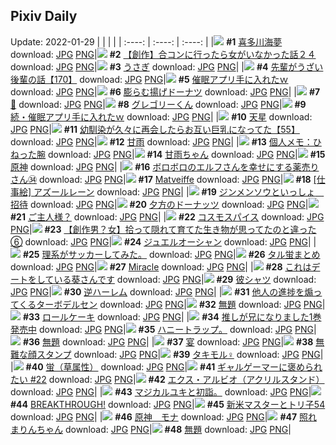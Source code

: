 ## Pixiv Daily
Update: 2022-01-29
|      |      |      |
| :----: | :----: | :----: |
|![](https://pixiv.microyu.workers.dev/c/240x480/img-master/img/2022/01/27/00/00/11/95796626_p0_master1200.jpg) **#1** [喜多川海夢](https://www.pixiv.net/artworks/95796626) download: [JPG](https://pixiv.microyu.workers.dev/img-original/img/2022/01/27/00/00/11/95796626_p0.jpg) [PNG](https://pixiv.microyu.workers.dev/img-original/img/2022/01/27/00/00/11/95796626_p0.png)|![](https://pixiv.microyu.workers.dev/c/240x480/img-master/img/2022/01/28/00/01/05/95817671_p0_master1200.jpg) **#2** [【創作】合コンに行ったら女がいなかった話２４](https://www.pixiv.net/artworks/95817671) download: [JPG](https://pixiv.microyu.workers.dev/img-original/img/2022/01/28/00/01/05/95817671_p0.jpg) [PNG](https://pixiv.microyu.workers.dev/img-original/img/2022/01/28/00/01/05/95817671_p0.png)|![](https://pixiv.microyu.workers.dev/c/240x480/img-master/img/2022/01/27/00/00/09/95796612_p0_master1200.jpg) **#3** [うさぎ](https://www.pixiv.net/artworks/95796612) download: [JPG](https://pixiv.microyu.workers.dev/img-original/img/2022/01/27/00/00/09/95796612_p0.jpg) [PNG](https://pixiv.microyu.workers.dev/img-original/img/2022/01/27/00/00/09/95796612_p0.png)|
|![](https://pixiv.microyu.workers.dev/c/240x480/img-master/img/2022/01/28/20/16/20/95833103_p0_master1200.jpg) **#4** [先輩がうざい後輩の話【170】](https://www.pixiv.net/artworks/95833103) download: [JPG](https://pixiv.microyu.workers.dev/img-original/img/2022/01/28/20/16/20/95833103_p0.jpg) [PNG](https://pixiv.microyu.workers.dev/img-original/img/2022/01/28/20/16/20/95833103_p0.png)|![](https://pixiv.microyu.workers.dev/c/240x480/img-master/img/2022/01/27/05/12/43/95796621_p0_master1200.jpg) **#5** [催眠アプリ手に入れたｗ](https://www.pixiv.net/artworks/95796621) download: [JPG](https://pixiv.microyu.workers.dev/img-original/img/2022/01/27/05/12/43/95796621_p0.jpg) [PNG](https://pixiv.microyu.workers.dev/img-original/img/2022/01/27/05/12/43/95796621_p0.png)|![](https://pixiv.microyu.workers.dev/c/240x480/img-master/img/2022/01/27/07/30/00/95802209_p0_master1200.jpg) **#6** [膨らむ揚げドーナツ](https://www.pixiv.net/artworks/95802209) download: [JPG](https://pixiv.microyu.workers.dev/img-original/img/2022/01/27/07/30/00/95802209_p0.jpg) [PNG](https://pixiv.microyu.workers.dev/img-original/img/2022/01/27/07/30/00/95802209_p0.png)|
|![](https://pixiv.microyu.workers.dev/c/240x480/img-master/img/2022/01/27/00/00/05/95796582_p0_master1200.jpg) **#7** [🎪](https://www.pixiv.net/artworks/95796582) download: [JPG](https://pixiv.microyu.workers.dev/img-original/img/2022/01/27/00/00/05/95796582_p0.jpg) [PNG](https://pixiv.microyu.workers.dev/img-original/img/2022/01/27/00/00/05/95796582_p0.png)|![](https://pixiv.microyu.workers.dev/c/240x480/img-master/img/2022/01/28/17/59/38/95830235_p0_master1200.jpg) **#8** [グレゴリーくん](https://www.pixiv.net/artworks/95830235) download: [JPG](https://pixiv.microyu.workers.dev/img-original/img/2022/01/28/17/59/38/95830235_p0.jpg) [PNG](https://pixiv.microyu.workers.dev/img-original/img/2022/01/28/17/59/38/95830235_p0.png)|![](https://pixiv.microyu.workers.dev/c/240x480/img-master/img/2022/01/28/00/00/13/95817580_p0_master1200.jpg) **#9** [続・催眠アプリ手に入れたｗ](https://www.pixiv.net/artworks/95817580) download: [JPG](https://pixiv.microyu.workers.dev/img-original/img/2022/01/28/00/00/13/95817580_p0.jpg) [PNG](https://pixiv.microyu.workers.dev/img-original/img/2022/01/28/00/00/13/95817580_p0.png)|
|![](https://pixiv.microyu.workers.dev/c/240x480/img-master/img/2022/01/27/00/00/06/95796589_p0_master1200.jpg) **#10** [天星](https://www.pixiv.net/artworks/95796589) download: [JPG](https://pixiv.microyu.workers.dev/img-original/img/2022/01/27/00/00/06/95796589_p0.jpg) [PNG](https://pixiv.microyu.workers.dev/img-original/img/2022/01/27/00/00/06/95796589_p0.png)|![](https://pixiv.microyu.workers.dev/c/240x480/img-master/img/2022/01/27/00/00/21/95796670_p0_master1200.jpg) **#11** [幼馴染が久々に再会したらお互い巨乳になってた【55】](https://www.pixiv.net/artworks/95796670) download: [JPG](https://pixiv.microyu.workers.dev/img-original/img/2022/01/27/00/00/21/95796670_p0.jpg) [PNG](https://pixiv.microyu.workers.dev/img-original/img/2022/01/27/00/00/21/95796670_p0.png)|![](https://pixiv.microyu.workers.dev/c/240x480/img-master/img/2022/01/27/00/30/01/95797578_p0_master1200.jpg) **#12** [甘雨](https://www.pixiv.net/artworks/95797578) download: [JPG](https://pixiv.microyu.workers.dev/img-original/img/2022/01/27/00/30/01/95797578_p0.jpg) [PNG](https://pixiv.microyu.workers.dev/img-original/img/2022/01/27/00/30/01/95797578_p0.png)|
|![](https://pixiv.microyu.workers.dev/c/240x480/img-master/img/2022/01/27/09/00/01/95802932_p0_master1200.jpg) **#13** [個人メモ：ひねった腕](https://www.pixiv.net/artworks/95802932) download: [JPG](https://pixiv.microyu.workers.dev/img-original/img/2022/01/27/09/00/01/95802932_p0.jpg) [PNG](https://pixiv.microyu.workers.dev/img-original/img/2022/01/27/09/00/01/95802932_p0.png)|![](https://pixiv.microyu.workers.dev/c/240x480/img-master/img/2022/01/28/00/00/01/95817480_p0_master1200.jpg) **#14** [甘雨ちゃん](https://www.pixiv.net/artworks/95817480) download: [JPG](https://pixiv.microyu.workers.dev/img-original/img/2022/01/28/00/00/01/95817480_p0.jpg) [PNG](https://pixiv.microyu.workers.dev/img-original/img/2022/01/28/00/00/01/95817480_p0.png)|![](https://pixiv.microyu.workers.dev/c/240x480/img-master/img/2022/01/27/00/18/08/95797279_p0_master1200.jpg) **#15** [原神](https://www.pixiv.net/artworks/95797279) download: [JPG](https://pixiv.microyu.workers.dev/img-original/img/2022/01/27/00/18/08/95797279_p0.jpg) [PNG](https://pixiv.microyu.workers.dev/img-original/img/2022/01/27/00/18/08/95797279_p0.png)|
|![](https://pixiv.microyu.workers.dev/c/240x480/img-master/img/2022/01/27/08/06/06/95802482_p0_master1200.jpg) **#16** [ボロボロのエルフさんを幸せにする薬売りさん㉞](https://www.pixiv.net/artworks/95802482) download: [JPG](https://pixiv.microyu.workers.dev/img-original/img/2022/01/27/08/06/06/95802482_p0.jpg) [PNG](https://pixiv.microyu.workers.dev/img-original/img/2022/01/27/08/06/06/95802482_p0.png)|![](https://pixiv.microyu.workers.dev/c/240x480/img-master/img/2022/01/27/00/00/35/95796694_p0_master1200.jpg) **#17** [Matveiffe](https://www.pixiv.net/artworks/95796694) download: [JPG](https://pixiv.microyu.workers.dev/img-original/img/2022/01/27/00/00/35/95796694_p0.jpg) [PNG](https://pixiv.microyu.workers.dev/img-original/img/2022/01/27/00/00/35/95796694_p0.png)|![](https://pixiv.microyu.workers.dev/c/240x480/img-master/img/2022/01/27/00/00/07/95796597_p0_master1200.jpg) **#18** [[仕事絵] アズールレーン](https://www.pixiv.net/artworks/95796597) download: [JPG](https://pixiv.microyu.workers.dev/img-original/img/2022/01/27/00/00/07/95796597_p0.jpg) [PNG](https://pixiv.microyu.workers.dev/img-original/img/2022/01/27/00/00/07/95796597_p0.png)|
|![](https://pixiv.microyu.workers.dev/c/240x480/img-master/img/2022/01/28/19/00/03/95831460_p0_master1200.jpg) **#19** [ジンメンソウといっしょ　招待](https://www.pixiv.net/artworks/95831460) download: [JPG](https://pixiv.microyu.workers.dev/img-original/img/2022/01/28/19/00/03/95831460_p0.jpg) [PNG](https://pixiv.microyu.workers.dev/img-original/img/2022/01/28/19/00/03/95831460_p0.png)|![](https://pixiv.microyu.workers.dev/c/240x480/img-master/img/2022/01/27/20/30/01/95812278_p0_master1200.jpg) **#20** [夕方のドーナッツ](https://www.pixiv.net/artworks/95812278) download: [JPG](https://pixiv.microyu.workers.dev/img-original/img/2022/01/27/20/30/01/95812278_p0.jpg) [PNG](https://pixiv.microyu.workers.dev/img-original/img/2022/01/27/20/30/01/95812278_p0.png)|![](https://pixiv.microyu.workers.dev/c/240x480/img-master/img/2022/01/27/00/00/09/95796615_p0_master1200.jpg) **#21** [ご主人様？](https://www.pixiv.net/artworks/95796615) download: [JPG](https://pixiv.microyu.workers.dev/img-original/img/2022/01/27/00/00/09/95796615_p0.jpg) [PNG](https://pixiv.microyu.workers.dev/img-original/img/2022/01/27/00/00/09/95796615_p0.png)|
|![](https://pixiv.microyu.workers.dev/c/240x480/img-master/img/2022/01/27/14/46/39/95806535_p0_master1200.jpg) **#22** [コスモスパイス](https://www.pixiv.net/artworks/95806535) download: [JPG](https://pixiv.microyu.workers.dev/img-original/img/2022/01/27/14/46/39/95806535_p0.jpg) [PNG](https://pixiv.microyu.workers.dev/img-original/img/2022/01/27/14/46/39/95806535_p0.png)|![](https://pixiv.microyu.workers.dev/c/240x480/img-master/img/2022/01/27/21/08/57/95813201_p0_master1200.jpg) **#23** [【創作男？女】拾って隠れて育てた生き物が思ってたのと違った⑥](https://www.pixiv.net/artworks/95813201) download: [JPG](https://pixiv.microyu.workers.dev/img-original/img/2022/01/27/21/08/57/95813201_p0.jpg) [PNG](https://pixiv.microyu.workers.dev/img-original/img/2022/01/27/21/08/57/95813201_p0.png)|![](https://pixiv.microyu.workers.dev/c/240x480/img-master/img/2022/01/27/00/00/00/95796542_p0_master1200.jpg) **#24** [ジュエルオーシャン](https://www.pixiv.net/artworks/95796542) download: [JPG](https://pixiv.microyu.workers.dev/img-original/img/2022/01/27/00/00/00/95796542_p0.jpg) [PNG](https://pixiv.microyu.workers.dev/img-original/img/2022/01/27/00/00/00/95796542_p0.png)|
|![](https://pixiv.microyu.workers.dev/c/240x480/img-master/img/2022/01/28/18/43/24/95831121_p0_master1200.jpg) **#25** [理系がサッカーしてみた。](https://www.pixiv.net/artworks/95831121) download: [JPG](https://pixiv.microyu.workers.dev/img-original/img/2022/01/28/18/43/24/95831121_p0.jpg) [PNG](https://pixiv.microyu.workers.dev/img-original/img/2022/01/28/18/43/24/95831121_p0.png)|![](https://pixiv.microyu.workers.dev/c/240x480/img-master/img/2022/01/28/10/57/12/95824751_p0_master1200.jpg) **#26** [タル蛍まとめ](https://www.pixiv.net/artworks/95824751) download: [JPG](https://pixiv.microyu.workers.dev/img-original/img/2022/01/28/10/57/12/95824751_p0.jpg) [PNG](https://pixiv.microyu.workers.dev/img-original/img/2022/01/28/10/57/12/95824751_p0.png)|![](https://pixiv.microyu.workers.dev/c/240x480/img-master/img/2022/01/27/21/47/36/95814083_p0_master1200.jpg) **#27** [Miracle](https://www.pixiv.net/artworks/95814083) download: [JPG](https://pixiv.microyu.workers.dev/img-original/img/2022/01/27/21/47/36/95814083_p0.jpg) [PNG](https://pixiv.microyu.workers.dev/img-original/img/2022/01/27/21/47/36/95814083_p0.png)|
|![](https://pixiv.microyu.workers.dev/c/240x480/img-master/img/2022/01/27/00/18/23/95797288_p0_master1200.jpg) **#28** [これはデートをしている葵さんです](https://www.pixiv.net/artworks/95797288) download: [JPG](https://pixiv.microyu.workers.dev/img-original/img/2022/01/27/00/18/23/95797288_p0.jpg) [PNG](https://pixiv.microyu.workers.dev/img-original/img/2022/01/27/00/18/23/95797288_p0.png)|![](https://pixiv.microyu.workers.dev/c/240x480/img-master/img/2022/01/28/00/00/03/95817502_p0_master1200.jpg) **#29** [彼シャツ](https://www.pixiv.net/artworks/95817502) download: [JPG](https://pixiv.microyu.workers.dev/img-original/img/2022/01/28/00/00/03/95817502_p0.jpg) [PNG](https://pixiv.microyu.workers.dev/img-original/img/2022/01/28/00/00/03/95817502_p0.png)|![](https://pixiv.microyu.workers.dev/c/240x480/img-master/img/2022/01/27/00/09/54/95797071_p0_master1200.jpg) **#30** [逆ハーレム](https://www.pixiv.net/artworks/95797071) download: [JPG](https://pixiv.microyu.workers.dev/img-original/img/2022/01/27/00/09/54/95797071_p0.jpg) [PNG](https://pixiv.microyu.workers.dev/img-original/img/2022/01/27/00/09/54/95797071_p0.png)|
|![](https://pixiv.microyu.workers.dev/c/240x480/img-master/img/2022/01/28/07/31/38/95822886_p0_master1200.jpg) **#31** [他人の進捗を煽ってくるターボデルセン](https://www.pixiv.net/artworks/95822886) download: [JPG](https://pixiv.microyu.workers.dev/img-original/img/2022/01/28/07/31/38/95822886_p0.jpg) [PNG](https://pixiv.microyu.workers.dev/img-original/img/2022/01/28/07/31/38/95822886_p0.png)|![](https://pixiv.microyu.workers.dev/c/240x480/img-master/img/2022/01/28/20/48/25/95833880_p0_master1200.jpg) **#32** [無題](https://www.pixiv.net/artworks/95833880) download: [JPG](https://pixiv.microyu.workers.dev/img-original/img/2022/01/28/20/48/25/95833880_p0.jpg) [PNG](https://pixiv.microyu.workers.dev/img-original/img/2022/01/28/20/48/25/95833880_p0.png)|![](https://pixiv.microyu.workers.dev/c/240x480/img-master/img/2022/01/28/22/55/44/95837116_p0_master1200.jpg) **#33** [ロールケーキ](https://www.pixiv.net/artworks/95837116) download: [JPG](https://pixiv.microyu.workers.dev/img-original/img/2022/01/28/22/55/44/95837116_p0.jpg) [PNG](https://pixiv.microyu.workers.dev/img-original/img/2022/01/28/22/55/44/95837116_p0.png)|
|![](https://pixiv.microyu.workers.dev/c/240x480/img-master/img/2022/01/28/00/11/45/95818037_p0_master1200.jpg) **#34** [推しが兄になりました1巻発売中](https://www.pixiv.net/artworks/95818037) download: [JPG](https://pixiv.microyu.workers.dev/img-original/img/2022/01/28/00/11/45/95818037_p0.jpg) [PNG](https://pixiv.microyu.workers.dev/img-original/img/2022/01/28/00/11/45/95818037_p0.png)|![](https://pixiv.microyu.workers.dev/c/240x480/img-master/img/2022/01/28/13/38/18/95824397_p0_master1200.jpg) **#35** [ハニートラップ。](https://www.pixiv.net/artworks/95824397) download: [JPG](https://pixiv.microyu.workers.dev/img-original/img/2022/01/28/13/38/18/95824397_p0.jpg) [PNG](https://pixiv.microyu.workers.dev/img-original/img/2022/01/28/13/38/18/95824397_p0.png)|![](https://pixiv.microyu.workers.dev/c/240x480/img-master/img/2022/01/28/20/25/45/95833319_p0_master1200.jpg) **#36** [無題](https://www.pixiv.net/artworks/95833319) download: [JPG](https://pixiv.microyu.workers.dev/img-original/img/2022/01/28/20/25/45/95833319_p0.jpg) [PNG](https://pixiv.microyu.workers.dev/img-original/img/2022/01/28/20/25/45/95833319_p0.png)|
|![](https://pixiv.microyu.workers.dev/c/240x480/img-master/img/2022/01/27/22/01/40/95814429_p0_master1200.jpg) **#37** [宴](https://www.pixiv.net/artworks/95814429) download: [JPG](https://pixiv.microyu.workers.dev/img-original/img/2022/01/27/22/01/40/95814429_p0.jpg) [PNG](https://pixiv.microyu.workers.dev/img-original/img/2022/01/27/22/01/40/95814429_p0.png)|![](https://pixiv.microyu.workers.dev/c/240x480/img-master/img/2022/01/27/20/53/47/95812794_p0_master1200.jpg) **#38** [無難な顔スタンプ](https://www.pixiv.net/artworks/95812794) download: [JPG](https://pixiv.microyu.workers.dev/img-original/img/2022/01/27/20/53/47/95812794_p0.jpg) [PNG](https://pixiv.microyu.workers.dev/img-original/img/2022/01/27/20/53/47/95812794_p0.png)|![](https://pixiv.microyu.workers.dev/c/240x480/img-master/img/2022/01/27/20/08/29/95811835_p0_master1200.jpg) **#39** [タキモル♀](https://www.pixiv.net/artworks/95811835) download: [JPG](https://pixiv.microyu.workers.dev/img-original/img/2022/01/27/20/08/29/95811835_p0.jpg) [PNG](https://pixiv.microyu.workers.dev/img-original/img/2022/01/27/20/08/29/95811835_p0.png)|
|![](https://pixiv.microyu.workers.dev/c/240x480/img-master/img/2022/01/27/00/21/35/95797377_p0_master1200.jpg) **#40** [蛍（草属性）](https://www.pixiv.net/artworks/95797377) download: [JPG](https://pixiv.microyu.workers.dev/img-original/img/2022/01/27/00/21/35/95797377_p0.jpg) [PNG](https://pixiv.microyu.workers.dev/img-original/img/2022/01/27/00/21/35/95797377_p0.png)|![](https://pixiv.microyu.workers.dev/c/240x480/img-master/img/2022/01/27/20/01/39/95811705_p0_master1200.jpg) **#41** [ギャルゲーマーに褒められたい #22](https://www.pixiv.net/artworks/95811705) download: [JPG](https://pixiv.microyu.workers.dev/img-original/img/2022/01/27/20/01/39/95811705_p0.jpg) [PNG](https://pixiv.microyu.workers.dev/img-original/img/2022/01/27/20/01/39/95811705_p0.png)|![](https://pixiv.microyu.workers.dev/c/240x480/img-master/img/2022/01/27/20/50/42/95812714_p0_master1200.jpg) **#42** [エクス・アルビオ（アクリルスタンド）](https://www.pixiv.net/artworks/95812714) download: [JPG](https://pixiv.microyu.workers.dev/img-original/img/2022/01/27/20/50/42/95812714_p0.jpg) [PNG](https://pixiv.microyu.workers.dev/img-original/img/2022/01/27/20/50/42/95812714_p0.png)|
|![](https://pixiv.microyu.workers.dev/c/240x480/img-master/img/2022/01/28/01/20/01/95819556_p0_master1200.jpg) **#43** [マジカルユキと初詣。](https://www.pixiv.net/artworks/95819556) download: [JPG](https://pixiv.microyu.workers.dev/img-original/img/2022/01/28/01/20/01/95819556_p0.jpg) [PNG](https://pixiv.microyu.workers.dev/img-original/img/2022/01/28/01/20/01/95819556_p0.png)|![](https://pixiv.microyu.workers.dev/c/240x480/img-master/img/2022/01/27/21/03/05/95813039_p0_master1200.jpg) **#44** [BREAKTHROUGH!](https://www.pixiv.net/artworks/95813039) download: [JPG](https://pixiv.microyu.workers.dev/img-original/img/2022/01/27/21/03/05/95813039_p0.jpg) [PNG](https://pixiv.microyu.workers.dev/img-original/img/2022/01/27/21/03/05/95813039_p0.png)|![](https://pixiv.microyu.workers.dev/c/240x480/img-master/img/2022/01/27/20/24/36/95812152_p0_master1200.jpg) **#45** [新米マスターとトリ子54](https://www.pixiv.net/artworks/95812152) download: [JPG](https://pixiv.microyu.workers.dev/img-original/img/2022/01/27/20/24/36/95812152_p0.jpg) [PNG](https://pixiv.microyu.workers.dev/img-original/img/2022/01/27/20/24/36/95812152_p0.png)|
|![](https://pixiv.microyu.workers.dev/c/240x480/img-master/img/2022/01/27/00/30/01/95797579_p0_master1200.jpg) **#46** [原神　モナ](https://www.pixiv.net/artworks/95797579) download: [JPG](https://pixiv.microyu.workers.dev/img-original/img/2022/01/27/00/30/01/95797579_p0.jpg) [PNG](https://pixiv.microyu.workers.dev/img-original/img/2022/01/27/00/30/01/95797579_p0.png)|![](https://pixiv.microyu.workers.dev/c/240x480/img-master/img/2022/01/28/00/21/17/95818284_p0_master1200.jpg) **#47** [照れまりんちゃん](https://www.pixiv.net/artworks/95818284) download: [JPG](https://pixiv.microyu.workers.dev/img-original/img/2022/01/28/00/21/17/95818284_p0.jpg) [PNG](https://pixiv.microyu.workers.dev/img-original/img/2022/01/28/00/21/17/95818284_p0.png)|![](https://pixiv.microyu.workers.dev/c/240x480/img-master/img/2022/01/27/00/00/07/95796595_p0_master1200.jpg) **#48** [無題](https://www.pixiv.net/artworks/95796595) download: [JPG](https://pixiv.microyu.workers.dev/img-original/img/2022/01/27/00/00/07/95796595_p0.jpg) [PNG](https://pixiv.microyu.workers.dev/img-original/img/2022/01/27/00/00/07/95796595_p0.png)|
